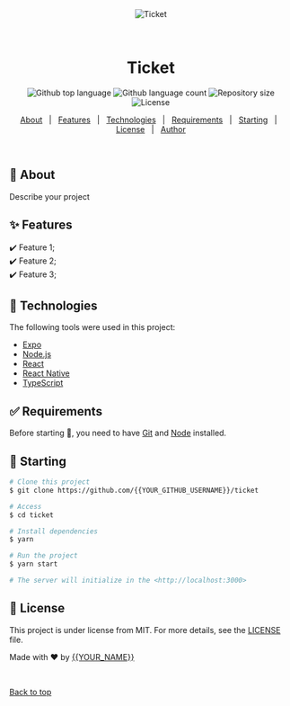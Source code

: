 <div align="center" id="top"> 
  <img src="./.github/app.gif" alt="Ticket" />

&#xa0;

  <!-- <a href="https://ticket.netlify.app">Demo</a> -->
</div>

<h1 align="center">Ticket</h1>

<p align="center">
  <img alt="Github top language" src="https://img.shields.io/github/languages/top/{{YOUR_GITHUB_USERNAME}}/ticket?color=56BEB8">

  <img alt="Github language count" src="https://img.shields.io/github/languages/count/{{YOUR_GITHUB_USERNAME}}/ticket?color=56BEB8">

  <img alt="Repository size" src="https://img.shields.io/github/repo-size/{{YOUR_GITHUB_USERNAME}}/ticket?color=56BEB8">

  <img alt="License" src="https://img.shields.io/github/license/{{YOUR_GITHUB_USERNAME}}/ticket?color=56BEB8">

  <!-- <img alt="Github issues" src="https://img.shields.io/github/issues/{{YOUR_GITHUB_USERNAME}}/ticket?color=56BEB8" /> -->

  <!-- <img alt="Github forks" src="https://img.shields.io/github/forks/{{YOUR_GITHUB_USERNAME}}/ticket?color=56BEB8" /> -->

  <!-- <img alt="Github stars" src="https://img.shields.io/github/stars/{{YOUR_GITHUB_USERNAME}}/ticket?color=56BEB8" /> -->
</p>

<!-- Status -->

<!-- <h4 align="center">
	🚧  Ticket 🚀 Under construction...  🚧
</h4>

<hr> -->

<p align="center">
  <a href="#dart-about">About</a> &#xa0; | &#xa0; 
  <a href="#sparkles-features">Features</a> &#xa0; | &#xa0;
  <a href="#rocket-technologies">Technologies</a> &#xa0; | &#xa0;
  <a href="#white_check_mark-requirements">Requirements</a> &#xa0; | &#xa0;
  <a href="#checkered_flag-starting">Starting</a> &#xa0; | &#xa0;
  <a href="#memo-license">License</a> &#xa0; | &#xa0;
  <a href="https://github.com/{{YOUR_GITHUB_USERNAME}}" target="_blank">Author</a>
</p>

<br>

## :dart: About

Describe your project

## :sparkles: Features

:heavy_check_mark: Feature 1;\
:heavy_check_mark: Feature 2;\
:heavy_check_mark: Feature 3;

## :rocket: Technologies

The following tools were used in this project:

- [Expo](https://expo.io/)
- [Node.js](https://nodejs.org/en/)
- [React](https://pt-br.reactjs.org/)
- [React Native](https://reactnative.dev/)
- [TypeScript](https://www.typescriptlang.org/)

## :white_check_mark: Requirements

Before starting :checkered_flag:, you need to have [Git](https://git-scm.com) and [Node](https://nodejs.org/en/) installed.

## :checkered_flag: Starting

```bash
# Clone this project
$ git clone https://github.com/{{YOUR_GITHUB_USERNAME}}/ticket

# Access
$ cd ticket

# Install dependencies
$ yarn

# Run the project
$ yarn start

# The server will initialize in the <http://localhost:3000>
```

## :memo: License

This project is under license from MIT. For more details, see the [LICENSE](LICENSE.md) file.

Made with :heart: by <a href="https://github.com/{{YOUR_GITHUB_USERNAME}}" target="_blank">{{YOUR_NAME}}</a>

&#xa0;

<a href="#top">Back to top</a>
